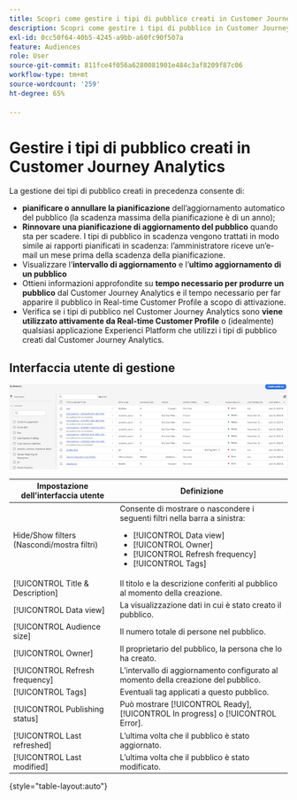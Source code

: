 ```yaml
---
title: Scopri come gestire i tipi di pubblico creati in Customer Journey Analytics
description: Scopri come gestire i tipi di pubblico in Customer Journey Analytics
exl-id: 0cc50f64-40b5-4245-a9bb-a60fc90f507a
feature: Audiences
role: User
source-git-commit: 811fce4f056a6280081901e484c3af8209f87c06
workflow-type: tm+mt
source-wordcount: '259'
ht-degree: 65%

---
```


# Gestire i tipi di pubblico creati in Customer Journey Analytics

La gestione dei tipi di pubblico creati in precedenza consente di:

* **pianificare o annullare la pianificazione** dell’aggiornamento automatico del pubblico (la scadenza massima della pianificazione è di un anno);
* **Rinnovare una pianificazione di aggiornamento del pubblico** quando sta per scadere. I tipi di pubblico in scadenza vengono trattati in modo simile ai rapporti pianificati in scadenza: l’amministratore riceve un’e-mail un mese prima della scadenza della pianificazione.
* Visualizzare l’**intervallo di aggiornamento** e l’**ultimo aggiornamento di un pubblico**
* Ottieni informazioni approfondite su **tempo necessario per produrre un pubblico** dal Customer Journey Analytics e il tempo necessario per far apparire il pubblico in Real-time Customer Profile a scopo di attivazione.
* Verifica se i tipi di pubblico nel Customer Journey Analytics sono **viene utilizzato attivamente da Real-time Customer Profile** o (idealmente) qualsiasi applicazione Experienci Platform che utilizzi i tipi di pubblico creati dal Customer Journey Analytics.

## Interfaccia utente di gestione

![Riquadro della finestra Tipi di pubblico con più filtri.](assets/manage.png)

| Impostazione dell’interfaccia utente | Definizione |
| --- | --- |
| Hide/Show filters (Nascondi/mostra filtri) | Consente di mostrare o nascondere i seguenti filtri nella barra a sinistra: <ul><li>[!UICONTROL Data view]</li><li>[!UICONTROL Owner]</li><li>[!UICONTROL Refresh frequency]</li><li>[!UICONTROL Tags]</li></ul> |
| [!UICONTROL Title & Description] | Il titolo e la descrizione conferiti al pubblico al momento della creazione. |
| [!UICONTROL Data view] | La visualizzazione dati in cui è stato creato il pubblico. |
| [!UICONTROL Audience size] | Il numero totale di persone nel pubblico. |
| [!UICONTROL Owner] | Il proprietario del pubblico, la persona che lo ha creato. |
| [!UICONTROL Refresh frequency] | L’intervallo di aggiornamento configurato al momento della creazione del pubblico. |
| [!UICONTROL Tags] | Eventuali tag applicati a questo pubblico. |
| [!UICONTROL Publishing status] | Può mostrare [!UICONTROL Ready], [!UICONTROL In progress] o [!UICONTROL Error]. |
| [!UICONTROL  Last refreshed] | L’ultima volta che il pubblico è stato aggiornato. |
| [!UICONTROL Last modified] | L’ultima volta che il pubblico è stato modificato. |

{style="table-layout:auto"}
